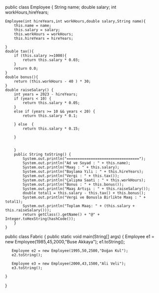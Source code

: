 public class Employee {
    String name;
    double salary;
    int workHours,hireYears;

    Employee(int hireYears,int workHours,double salary,String name){
        this.name = name;
        this.salary = salary;
        this.workHours = workHours;
        this.hireYears = hireYears;

    }
    double tax(){
        if (this.salary >=1000){
            return this.salary * 0.03;
        }
        return 0.0;
    }
    double bonus(){
        return (this.workHours - 40 ) * 30;
    }
    double raiseSalary() {
        int years = 2023 - hireYears;
        if (years < 10) {
            return this.salary * 0.05;
        }
        else if (years >= 10 && years < 20) {
            return this.salary * 0.1;

        } else  {
            return this.salary * 0.15;

        }


        }
        public String toString() {
            System.out.println("=================================");
            System.out.println("Ad ve Soyad : " + this.name);
            System.out.println("Maaş : " + this.salary);
            System.out.println("Başlama Yılı : " + this.hireYears);
            System.out.println("Vergi : " + this.tax());
            System.out.println("Çalışma Saati : " + this.workHours);
            System.out.println("Bonus : " + this.bonus());
            System.out.println("Maaş Artışı : " + this.raiseSalary());
            double total1 = this.salary - this.tax() + this.bonus();
            System.out.println("Vergi ve Bonusla Birlikte Maaş : " + total1);
            System.out.println("Toplam Maaş: " + (this.salary + this.raiseSalary()));
            return getClass().getName() + "@" + Integer.toHexString(hashCode());
        }
    }

public class Fabric {
    public static void main(String[] args) {
        Employee e1 = new Employee(1985,45,2000,"Buse Akkaya");
       e1.toString();

       Employee e2 = new Employee(1995,50,2500,"Doğan Kul");
       e2.toString();

       Employee e3 = new Employee(2000,43,1500,"Ali Veli");
       e3.toString();

    }


}
